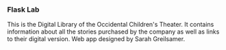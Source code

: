 ### Flask Lab

This is the Digital Library of the Occidental Children's Theater. It contains information about all the stories purchased by the company as well as links to their digital version. Web app designed by Sarah Greilsamer.
